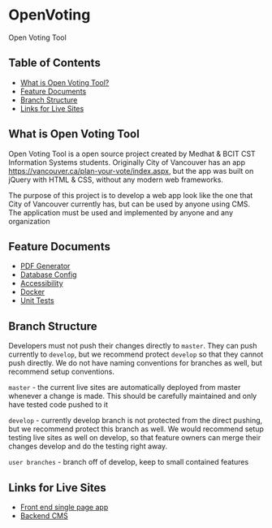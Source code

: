 # OpenVoting
Open Voting Tool

## Table of Contents
- [What is Open Voting Tool?](#what-is-open-voting-tool)
- [Feature Documents](#feature-documents)
- [Branch Structure](#branch-structure)
- [Links for Live Sites](#links-for-live-sites)

## What is Open Voting Tool
Open Voting Tool is a open source project created by Medhat & BCIT CST Information Systems students. Originally City of Vancouver has an app https://vancouver.ca/plan-your-vote/index.aspx, but the app was built on jQuery with HTML & CSS, without any modern web frameworks.

The purpose of this project is to develop a web app look like the one that City of Vancouver currently has, but can be used by anyone using CMS. The application must be used and implemented by anyone and any organization

## Feature Documents
- [PDF Generator](./doc/PDF.md)
- [Database Config](./doc/DBConfig.md)
- [Accessibility](./doc/Accessibility.md)
- [Docker](./doc/Dockerization.md)
- [Unit Tests](./doc/unit-test.md)


## Branch Structure
Developers must not push their changes directly to `master`. They can push currently to `develop`, but we recommend protect `develop` so that they cannot push directly. We do not have naming conventions for branches as well, but recommend setup conventions.

`master` - the current live sites are automatically deployed from master whenever a change is made. This should be carefully maintained and only have tested code pushed to it

`develop` - currently develop branch is not protected from the direct pushing, but we recommend protect this branch as well. We would recommend setup testing live sites as well on develop, so that feature owners can merge their changes develop and do the testing right away.

`user branches` - branch off of develop, keep to small contained features

## Links for Live Sites
- [Front end single page app](http://pyvspa.azurewebsites.net/)
- [Backend CMS](https://pyv.azurewebsites.net/)
